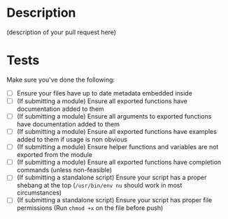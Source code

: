 # Description

(description of your pull request here)

# Tests

Make sure you've done the following:

- [ ] Ensure your files have up to date metadata embedded inside
- [ ] (If submitting a module) Ensure all exported functions have documentation added to them
- [ ] (If submitting a module) Ensure all arguments to exported functions have documentation added to them
- [ ] (If submitting a module) Ensure all exported functions have examples added to them if usage is non obvious
- [ ] (If submitting a module) Ensure helper functions and variables are not exported from the module
- [ ] (If submitting a module) Ensure all exported functions have completion commands (unless non-feasible)
- [ ] (If submitting a standalone script) Ensure your script has a proper shebang at the top (`/usr/bin/env nu` should work in most circumstances)
- [ ] (If submitting a standalone script) Ensure your script has proper file permissions (Run `chmod +x` on the file before push)